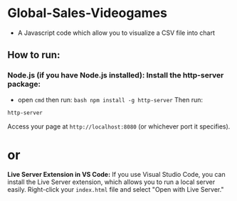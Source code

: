 # Global-Sales-Videogames
- A Javascript code which allow you to visualize a CSV file into chart

## How to run:

### Node.js (if you have Node.js installed): Install the http-server package:
- open ```cmd``` then run:
 ```bash npm install -g http-server```
 Then run:
```bash
http-server
```
Access your page at ```http://localhost:8080``` (or whichever port it specifies).

# or 

<b>Live Server Extension in VS Code:</b> If you use Visual Studio Code, you can install the Live Server extension, which allows you to run a local server easily. Right-click your ```index.html``` file and select "Open with Live Server."

